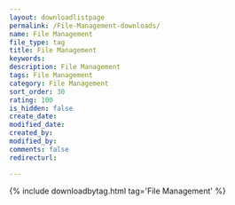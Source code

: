 ```yaml
---
layout: downloadlistpage
permalink: /File-Management-downloads/
name: File Management
file_type: tag
title: File Management
keywords:
description: File Management
tags: File Management
category: File Management
sort_order: 30
rating: 100
is_hidden: false
create_date:
modified_date:
created_by:
modified_by:
comments: false
redirecturl:

---
```

 {% include downloadbytag.html tag='File Management' %}
